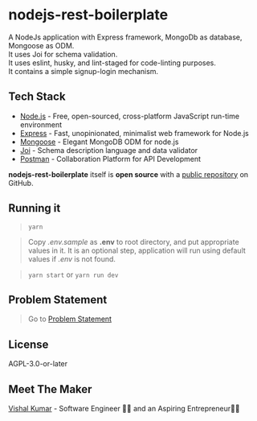 # nodejs-rest-boilerplate

A NodeJs application with Express framework, MongoDb as database, Mongoose as ODM.  
It uses Joi for schema validation.  
It uses eslint, husky, and lint-staged for code-linting purposes.  
It contains a simple signup-login mechanism.

## Tech Stack

* [Node.js] - Free, open-sourced, cross-platform JavaScript run-time environment
* [Express] - Fast, unopinionated, minimalist web framework for Node.js 
* [Mongoose] - Elegant MongoDB ODM for node.js
* [Joi] - Schema description language and data validator
* [Postman] - Collaboration Platform for API Development

**nodejs-rest-boilerplate** itself is **open source** with a [public repository][nodejs-rest-boilerplate] on GitHub.

## Running it

> `yarn`

> Copy *.env.sample* as **.env** to root directory, and put appropriate values in it. It is an optional step, application will run using default values if *.env* is not found.

> `yarn start` or `yarn run dev`

## Problem Statement

> Go to [Problem Statement]

## License

AGPL-3.0-or-later

## Meet The Maker
[Vishal Kumar] - Software Engineer 👨‍💻 and an Aspiring Entrepreneur👨‍💼

[Vishal Kumar]: <https://www.linkedin.com/in/the-vishal-kumar/>
[Node.js]: <https://nodejs.dev/>
[Express]: <http://expressjs.com/>
[Mongoose]: <https://mongoosejs.com/>
[Joi]: <https://joi.dev/>
[Postman]: <https://www.postman.com/>
[nodejs-rest-boilerplate]: <https://github.com/the-vishal-kumar/nodejs-rest-boilerplate/>
[Problem Statement]: <./PROBLEM.md>